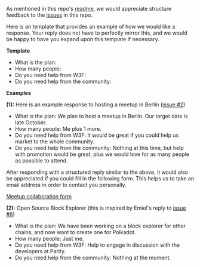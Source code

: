 As mentioned in this repo's [readme](https://github.com/w3f/Web3-collaboration), we would appreciate structure feedback to the [issues](https://github.com/w3f/Web3-collaboration/issues) in this repo.

Here is an template that provides an example of how we would like a response. Your reply does not have to perfectly mirror this, and we would be happy to have you expand upon this template if necessary.

**Template**

* What is the plan:
* How many people:
* Do you need help from W3F:
* Do you need help from the community:


**Examples**

**(1):** Here is an example response to hosting a meetup in Berlin ([issue #2](https://github.com/w3f/Web3-collaboration/issues/2))

* What is the plan: We plan to host a meetup in Berlin. Our target date is late October.
* How many people: Me plus 1 more.
* Do you need help from W3F: It would be great if you could help us market to the whole community.
* Do you need help from the community: Nothing at this time, but help with promotion would be great, plus we would love for as many people as possible to attend.

After responding with a structured reply similar to the above, it would also be appreciated if you could fill in the following form. This helps us to take an email address in order to contact you personally. 

[Meetup collaboration form](https://docs.google.com/forms/d/e/1FAIpQLSe-hbgzMHkwYLCy9-0NLmnpIJdD-nwq_vqNwba9JiiKFmZmZg/viewform)


**(2):** Open Source Block Explorer (this is inspired by Emiel's reply to [issue #8](https://github.com/w3f/Web3-collaboration/issues/8))
* What is the plan: We have been working on a block explorer for other chains, and now want to create one for Polkadot.
* How many people: Just me.
* Do you need help from W3F: Help to engage in discussion with the developers at Parity.
* Do you need help from the community: Nothing at the moment.
